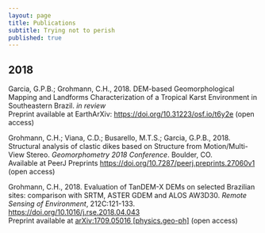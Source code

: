 ```yaml
---
layout: page
title: Publications
subtitle: Trying not to perish
published: true
---
```

## 2018  
<a name="jsaes"></a>Garcia, G.P.B.; Grohmann, C.H., 2018. DEM-based Geomorphological Mapping and Landforms Characterization of a Tropical Karst Environment in Southeastern Brazil. _in review_  
Preprint available at EarthArXiv: <a href="https://doi.org/10.31223/osf.io/t6y2e" target="_blank">https://doi.org/10.31223/osf.io/t6y2e</a> (open access)

<a name="gmorph"></a>Grohmann, C.H.; Viana, C.D.; Busarello, M.T.S.; Garcia, G.P.B., 2018. Structural analysis of clastic dikes based on Structure from Motion/Multi-View Stereo. _Geomorphometry 2018 Conference_. Boulder, CO.  
Available at PeerJ Preprints  <a href="https://doi.org/10.7287/peerj.preprints.27060v1" target="_blank">https://doi.org/10.7287/peerj.preprints.27060v1</a> (open access)

<a name="rse_tdx"></a>Grohmann, C.H., 2018. Evaluation of TanDEM-X DEMs on selected Brazilian sites: comparison with SRTM, ASTER GDEM and ALOS AW3D30. _Remote Sensing of Environment_, 212C:121-133.  
<a href="https://doi.org/10.1016/j.rse.2018.04.043" target="_blank">https://doi.org/10.1016/j.rse.2018.04.043</a>  
Preprint available at <a href="https://arxiv.org/abs/1709.05016" target="_blank">arXiv:1709.05016 [physics.geo-ph]</a> (open access)
